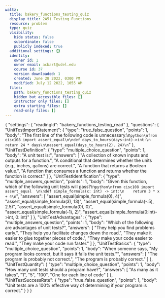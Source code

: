 ```yaml
---
waltz:
  title: bakery_functions_testing_quiz
  display title: 2A5) Testing Functions
  resource: problem
  type: quiz
  visibility:
    hide status: false
    subordinate: false
    publicly indexed: true
  additional settings: {}
  identity:
    owner id: 1
    owner email: acbart@udel.edu
    course id: 37
    version downloaded: 1
    created: June 28 2022, 0300 PM
    modified: July 12 2022, 1055 AM
  files:
    path: bakery_functions_testing_quiz
    hidden but accessible files: []
    instructor only files: []
    extra starting files: []
    read-only files: []
---
```

{
  "settings": {
    "readingId": "bakery_functions_testing_read"
  },
  "questions": {
    "UnitTestImportStatement": {
      "type": "true_false_question",
      "points": 1,
      "body": "The first line of the following code is unnecessary:\n```python\nfrom cisc108 import assert_equal\n\ndef days_to_hours(days:int)->int:\n    return 24 * days\n\nassert_equal(days_to_hours(2), 24)\n```"
    },
    "UnitTestDefinition": {
      "type": "multiple_choice_question",
      "points": 1,
      "body": "A unit test is:",
      "answers": [
        "A collection of known inputs and outputs for a function.",
        "A conditional that determines whether the units (e.g., inches, gallons) are correct.",
        "A function that returns a Boolean value.",
        "A function that consumes a function and returns whether the function is correct."
      ]
    },
    "UnitTestIdentification": {
      "type": "multiple_answers_question",
      "points": 1,
      "body": "Given this function, which of the following unit tests will pass?\n```python\nfrom cisc108 import assert_equal  \n\ndef simple_formula(x: int) -> int:\n    return 3 * x + 4\n```",
      "answers": [
        "assert_equal(simple_formula(0), 4)",
        "assert_equal(simple_formula(3), 13)",
        "assert_equal(simple_formula(-.5), 2.5)",
        "assert_equal(simple_formula(0), 0)",
        "assert_equal(simple_formula(-1), 2)",
        "assert_equal(simple_formula(0:int)->int, 0: int)"
      ]
    },
    "UnitTestAdvantages": {
      "type": "multiple_answers_question",
      "points": 1,
      "body": "Which of the following are advantages of unit tests?",
      "answers": [
        "They help you find problems early.",
        "They help you facilitate changes down the road.",
        "They make it easier to glue together pieces of code.",
        "They make your code easier to read.",
        "They make your code run faster."
      ]
    },
    "UnitTestBasics": {
      "type": "multiple_choice_question",
      "points": 1,
      "body": "When someone says, \"My program looks correct, but it says it fails the unit tests.\"",
      "answers": [
        "The program is probably not correct.",
        "The program is probably correct."
      ]
    },
    "UnitTestQuantity": {
      "type": "multiple_choice_question",
      "points": 1,
      "body": "How many unit tests should a program have?",
      "answers": [
        "As many as it takes",
        "1",
        "5",
        "100",
        "One for each line of code"
      ]
    },
    "UnitTestSuccessRate": {
      "type": "true_false_question",
      "points": 1,
      "body": "Unit tests are a 100% effective way of determining if your program is correct."
    }
  }
}